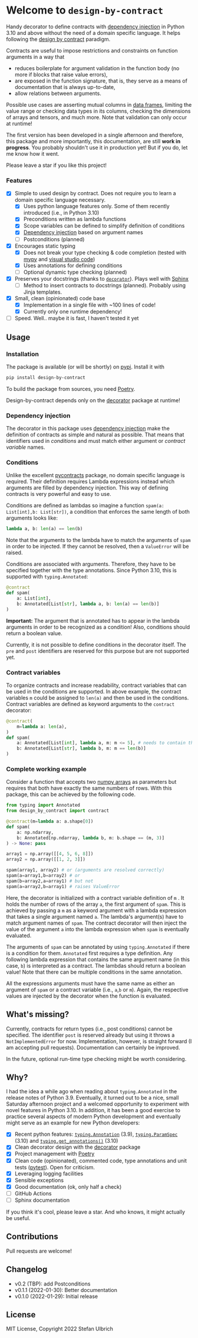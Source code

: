 # Welcome to `design-by-contract`

Handy decorator to define contracts with
[dependency injection](https://en.wikipedia.org/wiki/Dependency_injection)
in Python 3.10 and above
without the need of a domain specific language. It helps following the
[design by contract](https://en.wikipedia.org/wiki/Design_by_contract)
paradigm.

Contracts are useful to impose restrictions and constraints on function arguments in a way that

* reduces boilerplate for argument validation in the function body
  (no more if blocks that raise value errors),
* are exposed in the function signature, that is, they serve as a means of documentation
  that is always up-to-date,
* allow relations between arguments.

Possible use cases are asserting mutual columns in
[data frames](https://pandas.pydata.org/docs/reference/api/pandas.DataFrame.html),
limiting the value range or checking data types in its columns, checking the dimensions
of arrays and tensors, and much more. Note that validation can only occur at runtime!

The first version has been developed in a single afternoon and therefore, this package and more
importantly, this documentation, are still **work in progress**.
You probably shouldn't use it in production yet! But if you do, let me know how it went.

Please leave a star if you like this project!

### Features

* [x] Simple to used design by contract. Does not require you to learn a domain specific language necessary.
  * [x] Uses python language features only. Some of them recently introduced (i.e., in Python 3.10)
  * [x] Preconditions written as lambda functions
  * [x] Scope variables can be defined to simplify definition of conditions
  * [x] [Dependency injection](https://en.wikipedia.org/wiki/Dependency_injection) based on argument names
  * [ ] Postconditions (planned)
* [x] Encourages static typing
  * [x] Does not break your type checking & code completion (tested with [mypy](https://mypy.readthedocs.io/en/stable/) and [visual studio code](https://code.visualstudio.com/))
  * [x] Uses annotations for defining conditions
  * [ ] Optional dynamic type checking (planned)
* [x] Preserves your docstrings (thanks to [`decorator`](https://github.com/micheles/decorator)).
      Plays well with [Sphinx](https://www.sphinx-doc.org/en/master/)
  * [ ] Method to insert contracts to docstrings (planned). Probably using Jinja templates.
* [x] Small, clean (opinionated) code base
  * [x] Implementation in a single file with ~100 lines of code!
  * [x] Currently only one runtime dependency!
* [ ] Speed. Well.. maybe it is fast, I haven't tested it yet

## Usage

### Installation

The package is available (or will be shortly) on
[pypi](https://pypi.org/project/design-by-contract/). Install it with

```sh
pip install design-by-contract
```

To build the package from sources, you need [Poetry](https://python-poetry.org/).

Design-by-contract depends only on the [decorator](https://github.com/micheles/decorator)
package at runtime!

### Dependency injection

The decorator in this package uses
[dependency injection](https://en.wikipedia.org/wiki/Dependency_injection) make the definition of
contracts as simple and natural as possible. That means that identifiers used in *conditions* and
must match either argument or *contract variable* names.

### Conditions

Unlike the excellent
[pycontracts](https://github.com/AndreaCensi/contracts) package,
no domain specific language is required. Their definition requires Lambda expressions instead
which arguments are filled by dependency injection.
This way of defining contracts is very powerful and easy to use.

Conditions are defined as lambdas so imagine
a function `spam(a: List[int],b: List[str])`, a condition that enforces the same length of both
arguments looks like:

```python
lambda a, b: len(a) == len(b)
```

Note that the arguments to the lambda have to match the arguments of `spam` in order to be injected.
If they cannot be resolved, then a `ValueError` will be raised.

Conditions are associated with arguments. Therefore, they have to be specified
together with the type annotations. Since Python 3.10, this is supported with
`typing.Annotated`:

```python
@contract
def spam(
    a: List[int],
    b: Annotated[List[str], lambda a, b: len(a) == len(b)]
)
```

**Important:** The argument that is annotated has to appear in the lambda arguments in
order to be recognized as a condition! Also, conditions should return a boolean value.

Currently, it is not possible to define conditions in the decorator itself. The `pre` and
`post` identifiers are reserved for this purpose but are not supported yet.

### Contract variables

To organize contracts and increase readability, contract variables that can be used in the
conditions are supported. In above example, the contract variables `m` could be assigned to
`len(a)` and then be used in the conditions. Contract variables are defined as
keyword arguments to the `contract` decorator:

```python
@contract(
    m=lambda a: len(a),
)
def spam(
    a: Annotated[List[int], lambda a, m: m <= 5], # needs to contain the argument even if unused!
    b: Annotated[List[str], lambda b, m: m == len(b)]
)
```

### Complete working example

Consider a function that accepts two
[numpy arrays](https://numpy.org/doc/stable/reference/generated/numpy.array.html) as
parameters but requires that both
have exactly the same numbers of rows. With this package, this can be achieved by the following
code.


```python
from typing import Annotated
from design_by_contract import contract

@contract(m=lambda a: a.shape[0])
def spam(
    a: np.ndarray,
    b: Annotated[np.ndarray, lambda b, m: b.shape == (m, 3)]
) -> None: pass

array1 = np.array([[4, 5, 6, 8]])
array2 = np.array([[1, 2, 3]])

spam(array1, array2) # or (arguments are resolved correctly)
spam(a=array1,b=array2) # or
spam(b=array2,a=array1) # but not
spam(a=array2,b=array1) # raises ValueError
```

Here, the decorator is initialized with a contract variable definition of `m` . It holds the number
of rows of the array `a`, the first argument of `spam`.
This is achieved by passing a `m` as a keyword argument with a lambda expression that takes a single
argument named `a`. The lambda's argument(s) have to match argument names of `spam`. The contract decorator
will then inject the value of the argument `a` into the lambda expression when `spam` is eventually evaluated.

The arguments of `spam` can be annotated by using `typing.Annotated` if there is a condition for them.
`Annotated` first requires a type definition. Any following lambda expression that contains the
same argument name (in this case, `b`) is interpreted as a contract. The lambdas should return a boolean value!
Note that there can be multiple conditions in the same annotation.

All the expressions arguments must have the same name as either an argument of `spam`
or a contract variable (i.e., `a`,`b` or `m`). Again, the respective values are injected by the decorator when the function is evaluated.

## What's missing?

Currently, contracts for return types (i.e., post conditions) cannot be specified.
The identifier `post` is reserved already but using it throws a `NotImplementedError` for now.
Implementation, however, is straight forward
(I am accepting pull requests). Documentation can certainly be improved.

In the future, optional run-time type checking might be worth considering.

## Why?

I had the idea a while ago when reading about `typing.Annotated` in the release notes of Python 3.9.
Eventually, it turned out to be a nice, small Saturday afternoon project and a welcomed
opportunity to experiment with novel features in Python 3.10.
In addition, it has been a good exercise to practice several aspects of modern Python development and eventually
might serve as an example for new Python developers:

* [x] Recent python features: [`typing.Annotation`](https://docs.python.org/3/library/typing.html#typing.Annotated) (3.9),
  [`typing.ParamSpec`](https://docs.python.org/3/library/typing.html#typing.ParamSpec) (3.10)
  and [`typing.get_annotations()`](get_annotations)  (3.10)
* [x] Clean decorator design with the [decorator](https://github.com/micheles/decorator) package
* [x] Project management with [Poetry](https://python-poetry.org/)
* [x] Clean code (opinionated), commented code, type annotations and unit tests ([pytest](https://docs.pytest.org/en/6.2.x/)). Open for criticism.
* [x] Leveraging logging facilities
* [x] Sensible exceptions
* [x] Good documentation (ok, only half a check)
* [ ] GitHub Actions
* [ ] Sphinx documentation

If you think it's cool, please leave a star. And who knows, it might actually be useful.

## Contributions

Pull requests are welcome!

## Changelog

* v0.2 (TBP): add Postconditions
* v0.1.1 (2022-01-30): Better documentation
* v0.1.0 (2022-01-29): Initial release

## License

MIT License, Copyright 2022 Stefan Ulbrich


